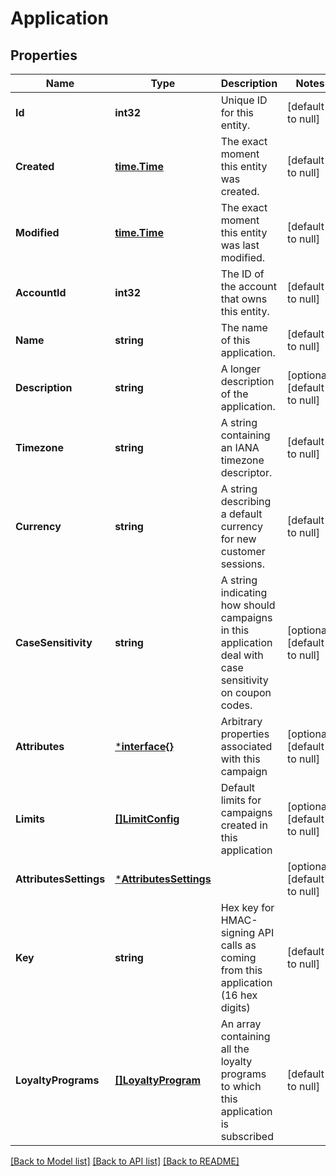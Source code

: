 # Application

## Properties
Name | Type | Description | Notes
------------ | ------------- | ------------- | -------------
**Id** | **int32** | Unique ID for this entity. | [default to null]
**Created** | [**time.Time**](time.Time.md) | The exact moment this entity was created. | [default to null]
**Modified** | [**time.Time**](time.Time.md) | The exact moment this entity was last modified. | [default to null]
**AccountId** | **int32** | The ID of the account that owns this entity. | [default to null]
**Name** | **string** | The name of this application. | [default to null]
**Description** | **string** | A longer description of the application. | [optional] [default to null]
**Timezone** | **string** | A string containing an IANA timezone descriptor. | [default to null]
**Currency** | **string** | A string describing a default currency for new customer sessions. | [default to null]
**CaseSensitivity** | **string** | A string indicating how should campaigns in this application deal with case sensitivity on coupon codes. | [optional] [default to null]
**Attributes** | [***interface{}**](interface{}.md) | Arbitrary properties associated with this campaign | [optional] [default to null]
**Limits** | [**[]LimitConfig**](LimitConfig.md) | Default limits for campaigns created in this application | [optional] [default to null]
**AttributesSettings** | [***AttributesSettings**](AttributesSettings.md) |  | [optional] [default to null]
**Key** | **string** | Hex key for HMAC-signing API calls as coming from this application (16 hex digits) | [default to null]
**LoyaltyPrograms** | [**[]LoyaltyProgram**](LoyaltyProgram.md) | An array containing all the loyalty programs to which this application is subscribed | [default to null]

[[Back to Model list]](../README.md#documentation-for-models) [[Back to API list]](../README.md#documentation-for-api-endpoints) [[Back to README]](../README.md)


